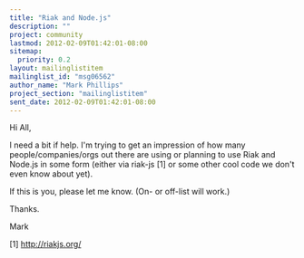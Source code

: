 ```yaml
---
title: "Riak and Node.js"
description: ""
project: community
lastmod: 2012-02-09T01:42:01-08:00
sitemap:
  priority: 0.2
layout: mailinglistitem
mailinglist_id: "msg06562"
author_name: "Mark Phillips"
project_section: "mailinglistitem"
sent_date: 2012-02-09T01:42:01-08:00
---
```



Hi All,

I need a bit if help. I'm trying to get an impression of how many
people/companies/orgs out there are using or planning to use Riak and
Node.js in some form (either via riak-js [1] or some other cool code we
don't even know about yet).

If this is you, please let me know. (On- or off-list will work.)

Thanks.

Mark

[1] http://riakjs.org/
